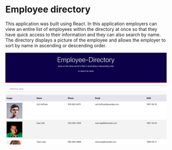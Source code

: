 # Employee directory

This application was built using React. In this application employers can view an entire list of employees within the directory at once so that they have quick access to their information and they can also search by name. The directory displays a picture of the employee and allows the employer to sort by name in ascending or descending order.


![employee_directory](/public/assets/images/employeeDirectory.png)